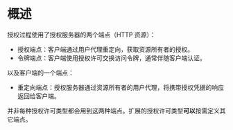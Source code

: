 # 概述

授权过程使用了授权服务器的两个端点（HTTP 资源）：

- 授权端点：客户端通过用户代理重定向，获取资源所有者的授权。
- 令牌端点：客户端使用授权许可交换访问令牌，通常伴随客户端认证。

以及客户端的一个端点：

- 重定向端点：授权服务器通过资源所有者的用户代理，将携带授权凭据的响应返回给客户端。

并非每种授权许可类型都会用到这两种端点。扩展的授权许可类型**可以**按需定义其它端点。
